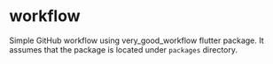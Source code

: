 # workflow

Simple GitHub workflow using very_good_workflow flutter package. It assumes that the package is located under `packages` directory.
